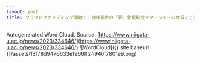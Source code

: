 ```yaml
---
layout: post
title: クラウドファンディング開始：－健康長寿の「要」骨粗鬆症マネージャーの増員にご支援を－
---
```

Autogenerated Word Cloud.
Source\: [https://www.niigata-u.ac.jp/news/2023/334646/](https://www.niigata-u.ac.jp/news/2023/334646/)
![WordCloud]({{ site.baseurl }}/assets/f3f78d9476633ef966ff24940f7801e9.png)